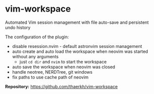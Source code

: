 # vim-workspace

Automated Vim session management with file auto-save and persistent undo history 

The configuration of the plugin:

- disable resession.nvim - default astronvim session management
- auto create and auto load the workspace when neovim was started without any arguments
   - just `cd dir` and `nvim` to start the workspace
- auto save the workspace when neovim was closed
- handle neotree, NERDTree, git windows
- fix paths to use cache path of neovim

**Repository:** <https://github.com/thaerkh/vim-workspace>
